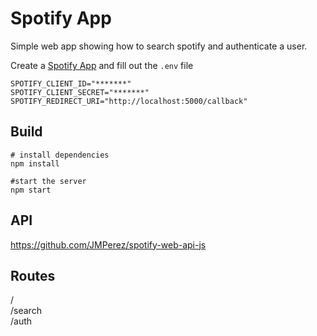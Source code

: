 # Spotify App

Simple web app showing how to search spotify and authenticate a user.   

Create a [Spotify App](https://developer.spotify.com) and fill out the `.env` file   
```
SPOTIFY_CLIENT_ID="*******"
SPOTIFY_CLIENT_SECRET="*******"
SPOTIFY_REDIRECT_URI="http://localhost:5000/callback"
```

## Build
```
# install dependencies
npm install

#start the server
npm start
```

## API
https://github.com/JMPerez/spotify-web-api-js

## Routes
/   
/search   
/auth   
